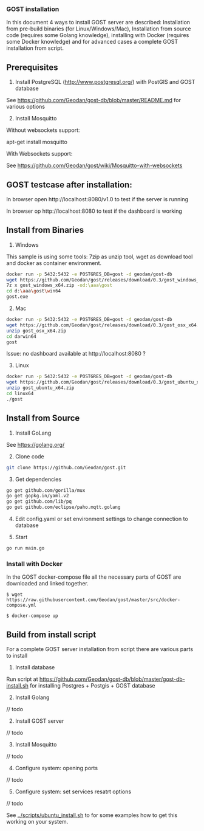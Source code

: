 
### GOST installation 

In this document 4 ways to install GOST server are described: Installation from pre-build binaries (for Linux/Windows/Mac), 
Installation from source code (requires some Golang knowledge), installing with Docker (requires some Docker knowledge) and for advanced cases a complete GOST installation from script. 

## Prerequisites

1) Install PostgreSQL (http://www.postgresql.org/) with PostGIS and GOST database

See https://github.com/Geodan/gost-db/blob/master/README.md for various options

2) Install Mosquitto

Without websockets support:

apt-get install mosquitto

With Websockets support: 

See https://github.com/Geodan/gost/wiki/Mosquitto-with-websockets

## GOST testcase after installation: 

In browser open http://localhost:8080/v1.0 to test if the server is running

In browser op http://localhost:8080 to test if the dashboard is working

## Install from Binaries

1) Windows

This sample is using some tools: 7zip as unzip tool, wget as download tool and docker as container environment.

```sh
docker run -p 5432:5432 -e POSTGRES_DB=gost -d geodan/gost-db
wget https://github.com/Geodan/gost/releases/download/0.3/gost_windows_x64.zip
7z x gost_windows_x64.zip -od:\aaa\gost
cd d:\aaa\gost\win64
gost.exe
```

2) Mac

```sh
docker run -p 5432:5432 -e POSTGRES_DB=gost -d geodan/gost-db
wget https://github.com/Geodan/gost/releases/download/0.3/gost_osx_x64.zip
unzip gost_osx_x64.zip
cd darwin64
gost
```

Issue: no dashboard available at http://localhost:8080 ?

3) Linux

```sh
docker run -p 5432:5432 -e POSTGRES_DB=gost -d geodan/gost-db
wget https://github.com/Geodan/gost/releases/download/0.3/gost_ubuntu_x64.zip
unzip gost_ubuntu_x64.zip
cd linux64
./gost
```


## Install from Source

1) Install GoLang

See https://golang.org/

2) Clone code
```sh
git clone https://github.com/Geodan/gost.git
```
3) Get dependencies

```sh
go get github.com/gorilla/mux
go get gopkg.in/yaml.v2
go get github.com/lib/pq
go get github.com/eclipse/paho.mqtt.golang
```

4) Edit config.yaml or set environment settings to change connection to database<br />

5) Start

```sh
go run main.go
```

### Install with Docker

In the GOST docker-compose file all the necessary parts of GOST are downloaded and linked together.
```
$ wget https://raw.githubusercontent.com/Geodan/gost/master/src/docker-compose.yml 

$ docker-compose up
```

## Build from install script

For a complete GOST server installation from script there are various parts to install

1) Install database

Run script at https://github.com/Geodan/gost-db/blob/master/gost-db-install.sh for installing Postgres + Postgis + GOST database

2) Install Golang

// todo

2) Install GOST server

// todo

3) Install Mosquitto

// todo

4) Configure system: opening ports

// todo

5) Configure system: set services resatrt options

// todo

See  [../scripts/ubuntu_install.sh](../scripts/ubuntu_install.sh) to for some examples how to get this working on your system.
